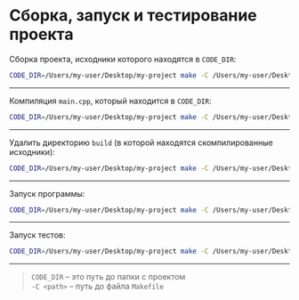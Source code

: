 # Сборка, запуск и тестирование проекта

Сборка проекта, исходники которого находятся в `CODE_DIR`:

```bash
CODE_DIR=/Users/my-user/Desktop/my-project make -C /Users/my-user/Desktop/oop/gcc build
```

---

Компиляция `main.cpp`, который находится в `CODE_DIR`:

```bash
CODE_DIR=/Users/my-user/Desktop/my-project make -C /Users/my-user/Desktop/oop/gcc compile-main
```

---

Удалить директорию `build` (в которой находятся скомпилированные исходники):

```bash
CODE_DIR=/Users/my-user/Desktop/my-project make -C /Users/my-user/Desktop/oop/gcc clear
```

---

Запуск программы:

```bash
CODE_DIR=/Users/my-user/Desktop/my-project make -C /Users/my-user/Desktop/oop/gcc run-main
```

---

Запуск тестов:

```bash
CODE_DIR=/Users/my-user/Desktop/my-project make -C /Users/my-user/Desktop/oop/gcc run-tests
```

---

> `CODE_DIR` – это путь до папки с проектом\
> `-C <path>` – путь до файла `Makefile`
